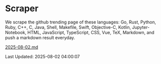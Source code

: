 # Scraper

We scrape the github trending page of these languages: Go, Rust, Python, Ruby, C++, C, Java, Shell, Makefile, Swift, Objective-C, Kotlin, Jupyter-Notebook, HTML, JavaScript, TypeScript, CSS, Vue, TeX, Markdown, and push a markdown result everyday.

[2025-08-02.md](https://github.com/yangwenmai/github-trending-backup/blob/master/2025-08-02.md)

Last Updated: 2025-08-02 04:00:07